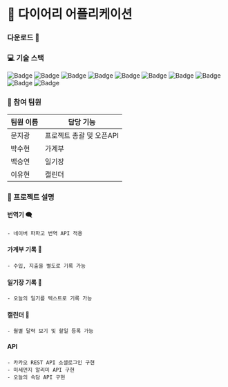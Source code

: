# 🏢 다이어리 어플리케이션
### 다운로드 📁


### 💻 기술 스택
![Badge](https://img.shields.io/badge/Java-007396?style=flat&logo=Java&logoColor=white) ![Badge](https://img.shields.io/badge/SpringBoot-6DB33F?style=flat&logo=SpringBoot&logoColor=white) ![Badge](https://img.shields.io/badge/MariaDB-003545?style=flat&logo=MariaDB&logoColor=white) ![Badge](https://img.shields.io/badge/Bootstrap-563D7C?style=flat&logo=Bootstrap&logoColor=white) ![Badge](https://img.shields.io/badge/HTML5-E34F26?style=flat&logo=HTML5&logoColor=white) ![Badge](https://img.shields.io/badge/CSS3-1572B6?style=flat&logo=CSS3&logoColor=white) ![Badge](https://img.shields.io/badge/JavaScript-F7DF1E?style=flat&logo=JavaScript&logoColor=white) ![Badge](https://img.shields.io/badge/jQuery-0769AD?style=flat&logo=jQuery&logoColor=white) ![Badge](https://img.shields.io/badge/Thymeleaf-005F0F?style=flat&logo=Thymeleaf&logoColor=white) ![Badge](https://img.shields.io/badge/JPA-007396?style=flat&logo=Java&logoColor=white)

### 👥 참여 팀원
| 팀원 이름 | 담당 기능 |
| --- | --- |
| 문지광| 프로젝트 총괄 및 오픈API  |
| 박수현| 가계부 |
| 백승연 | 일기장 |
| 이유현 | 캘린더 |


### 📝 프로젝트 설명

  #### 번역기 🗨
    - 네이버 파파고 번역 API 적용
  #### 가계부 기록 💸
    - 수입, 지출을 별도로 기록 가능
  #### 일기장 기록 📒
    - 오늘의 일기를 텍스트로 기록 가능
  #### 캘린더 📆
    - 월별 달력 보기 및 할일 등록 가능
  #### API 
    - 카카오 REST API 소셜로그인 구현
    - 미세먼지 알리미 API 구현
    - 오늘의 속담 API 구현
